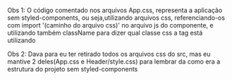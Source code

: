 Obs 1: O código comentado nos arquivos App.css, representa a aplicação sem styled-components, ou seja,utilizando arquivos css, referenciando-os com import '(caminho do arquivo css)' no arquivo js do componente, e utilizando também className para dizer qual classe css a tag está utilizando       

Obs 2: Dava para eu ter retirado todos os arquivos css do src, mas eu mantive 2 deles(App.css e Header/style.css) para lembrar da como era a estrutura do projeto sem styled-components